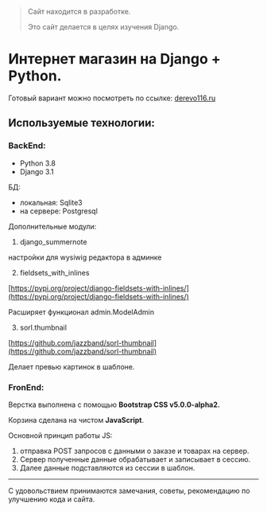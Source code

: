 > Сайт находится в разработке.
> 
> Это сайт делается в целях изучения Django.

# Интернет магазин на Django + Python.

Готовый вариант можно посмотреть по ссылке: [derevo116.ru](http://derevo116.ru)

## Используемые технологии:

### BackEnd:

- Python 3.8
- Django 3.1

БД:

- локальная: Sqlite3
- на сервере: Postgresql

Дополнительные модули:

1.  django_summernote

настройки для wysiwig редактора в админке

2.  fieldsets\_with\_inlines

[https://pypi.org/project/django-fieldsets-with-inlines/](https://pypi.org/project/django-fieldsets-with-inlines/)

Расширяет функционал admin.ModelAdmin

3.  sorl.thumbnail

[https://github.com/jazzband/sorl-thumbnail](https://github.com/jazzband/sorl-thumbnail)

Делает превью картинок в шаблоне.

### FronEnd:

Верстка выполнена с помощью **Bootstrap CSS v5.0.0-alpha2.**

Корзина сделана на чистом **JavaScript**.

Основной принцип работы JS:

1.  отправка POST запросов с данными о заказе и товарах на сервер.
2.  Сервер полученные данные обрабатывает и записывает в сессию.
3.  Далее данные подставляются из сессии в шаблон.

* * *

С удовольствием принимаются замечания, советы, рекомендацию по улучшению кода и сайта.
